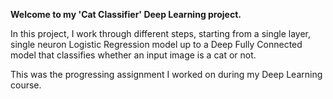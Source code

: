 **Welcome to my 'Cat Classifier' Deep Learning project.**

In this project, I work through different steps, starting from a single layer, single neuron Logistic Regression model up to a Deep Fully Connected model that classifies whether an input image is a cat or not.

This was the progressing assignment I worked on during my Deep Learning course.
